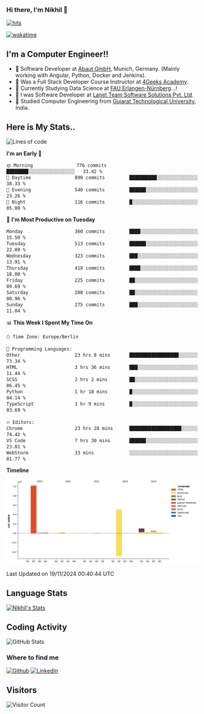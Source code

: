 ### Hi there, I'm Nikhil 👋

[![hits](https://hits.sh/github.com/silentsoft/hits.svg?color=2311cc)](https://hits.sh/github.com/silentsoft/hits/)

[![wakatime](https://wakatime.com/badge/user/369b6a3a-7953-4ff9-b7c7-be53d0a7ccc6.svg)](https://wakatime.com/@369b6a3a-7953-4ff9-b7c7-be53d0a7ccc6)

## I'm a  Computer Engineer!!

- 🌱 Software Developer at [Abaut GmbH](https://www.abaut.de/), Munich, Germany. (Mainly working with Angular, Python, Docker and Jenkins).
- 🌱 Was a Full Stack Developer Course Instructor at [4Geeks Academy](https://4geeks.com/).
- 🌱 Currently Studying Data Science at [FAU Erlangen-Nürnberg](https://www.fau.de/)...!
- 🌱 I was Software Developer at [Lanet Team Software Solutions Pvt. Ltd](https://lanetteam.com/).
- 🌱 Studied Computer Engineering from [Gujarat Technological University](https://www.gtu.ac.in/), India.

<h2>Here is My Stats..</h2>

<!--START_SECTION:waka-->
![Lines of code](https://img.shields.io/badge/From%20Hello%20World%20I%27ve%20Written-17.5%20million%20lines%20of%20code-blue)

**I'm an Early 🐤** 

```text
🌞 Morning                776 commits         ████████░░░░░░░░░░░░░░░░░   33.42 % 
🌆 Daytime                890 commits         ██████████░░░░░░░░░░░░░░░   38.33 % 
🌃 Evening                540 commits         ██████░░░░░░░░░░░░░░░░░░░   23.26 % 
🌙 Night                  116 commits         █░░░░░░░░░░░░░░░░░░░░░░░░   05.00 % 
```
📅 **I'm Most Productive on Tuesday** 

```text
Monday                   360 commits         ████░░░░░░░░░░░░░░░░░░░░░   15.50 % 
Tuesday                  513 commits         ██████░░░░░░░░░░░░░░░░░░░   22.09 % 
Wednesday                323 commits         ███░░░░░░░░░░░░░░░░░░░░░░   13.91 % 
Thursday                 418 commits         ████░░░░░░░░░░░░░░░░░░░░░   18.00 % 
Friday                   225 commits         ██░░░░░░░░░░░░░░░░░░░░░░░   09.69 % 
Saturday                 208 commits         ██░░░░░░░░░░░░░░░░░░░░░░░   08.96 % 
Sunday                   275 commits         ███░░░░░░░░░░░░░░░░░░░░░░   11.84 % 
```


📊 **This Week I Spent My Time On** 

```text
🕑︎ Time Zone: Europe/Berlin

💬 Programming Languages: 
Other                    23 hrs 8 mins       ██████████████████░░░░░░░   73.34 % 
HTML                     3 hrs 36 mins       ███░░░░░░░░░░░░░░░░░░░░░░   11.44 % 
SCSS                     2 hrs 2 mins        ██░░░░░░░░░░░░░░░░░░░░░░░   06.45 % 
Python                   1 hr 18 mins        █░░░░░░░░░░░░░░░░░░░░░░░░   04.14 % 
TypeScript               1 hr 9 mins         █░░░░░░░░░░░░░░░░░░░░░░░░   03.69 % 

🔥 Editors: 
Chrome                   23 hrs 28 mins      ███████████████████░░░░░░   74.42 % 
VS Code                  7 hrs 30 mins       ██████░░░░░░░░░░░░░░░░░░░   23.81 % 
WebStorm                 33 mins             ░░░░░░░░░░░░░░░░░░░░░░░░░   01.77 % 
```

**Timeline**

![Lines of Code chart](https://raw.githubusercontent.com/nikhilmaguwala/nikhilmaguwala/main/assets/bar_graph.png)


 Last Updated on 19/11/2024 00:40:44 UTC
<!--END_SECTION:waka-->

<h2>Language Stats</h2>

[![Nikhil's Stats](https://github-readme-stats.vercel.app/api/wakatime?username=nikhilmaguwala&layout=compact&title=Stats)](https://github.com/nikhilmaguwala)


<h2>Coding Activity</h2>

<p><img src="https://wakatime.com/share/@nikhilmaguwala/7dd532b8-3e5e-4c26-8c46-68cc27712a92.svg" alt="GitHub Stats"></p>

<h3>Where to find me</h3>
<p>
    <a href="https://github.com/nikhilmaguwala" target="_blank"><img alt="Github" src="https://img.shields.io/badge/GitHub-%2312100E.svg?&style=for-the-badge&logo=Github&logoColor=white" /></a>
    <a href="https://www.linkedin.com/in/nikhil-maguwala" target="_blank"><img alt="LinkedIn" src="https://img.shields.io/badge/linkedin-%230077B5.svg?&style=for-the-badge&logo=linkedin&logoColor=white" /></a> 
</p>


<h2>Visitors</h2>

![Visitor Count](https://profile-counter.glitch.me/nikhilmaguwala/count.svg)

[website]: https://nikhilmaguwala.github.io/
[instagram]: https://www.instagram.com/nikhil_maguwala/
[linkedin]: https://www.linkedin.com/in/nikhil-maguwala/

